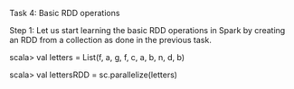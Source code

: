 Task 4: Basic RDD operations

Step 1: Let us start learning the basic RDD operations in Spark by creating an RDD from a collection as done in the previous task.

scala> val letters = List(f, a, g, f, c, a, b, n, d, b)

scala> val lettersRDD = sc.parallelize(letters)
